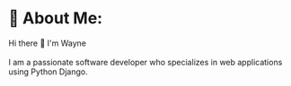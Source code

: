 # 💫 About Me:
Hi there 👋 I'm Wayne<br><br>I am a passionate software developer who specializes in web applications using Python Django.

<!-- <br><br>👯 Open  to collaborating on projects<br>🌱 The only way to grow is to keep on learning<br>⚡ Backend Developer<br> -->

<!-- ## 🌐 Socials: -->
<!-- [![LinkedIn](https://img.shields.io/badge/LinkedIn-%230077B5.svg?logo=linkedin&logoColor=white)](https://www.linkedin.com/in/wayne-musungu-175152031825/) 
 -->
<!-- ![](https://komarev.com/ghpvc/?username=WayneMusungu)
 -->
<!-- # 💻 Tech Stack:
![Python](https://img.shields.io/badge/python-3670A0?style=flat&logo=python&logoColor=ffdd54) ![Django](https://img.shields.io/badge/django-%23092E20.svg?style=flat&logo=django&logoColor=white) ![DjangoREST](https://img.shields.io/badge/DJANGO-REST-ff1709?style=flat&logo=django&logoColor=white&color=ff1709&labelColor=gray) ![JavaScript](https://img.shields.io/badge/javascript-%23323330.svg?style=flat&logo=javascript&logoColor=%23F7DF1E) ![CSS3](https://img.shields.io/badge/css3-%231572B6.svg?style=flat&logo=css3&logoColor=white) ![HTML5](https://img.shields.io/badge/html5-%23E34F26.svg?style=flat&logo=html5&logoColor=white) ![Heroku](https://img.shields.io/badge/heroku-%23430098.svg?style=flat&logo=heroku&logoColor=white) ![Bootstrap](https://img.shields.io/badge/bootstrap-%23563D7C.svg?style=flat&logo=bootstrap&logoColor=white) ![Flask](https://img.shields.io/badge/flask-%23000.svg?style=flat&logo=flask&logoColor=white) ![jQuery](https://img.shields.io/badge/jquery-%230769AD.svg?style=flat&logo=jquery&logoColor=white) ![MySQL](https://img.shields.io/badge/mysql-%2300f.svg?style=flat&logo=mysql&logoColor=white) ![Postgres](https://img.shields.io/badge/postgres-%23316192.svg?style=flat&logo=postgresql&logoColor=white) ![Postman](https://img.shields.io/badge/Postman-FF6C37?style=flat&logo=postman&logoColor=white) -->

<!-- # 📊 GitHub Stats: -->
<!-- ![](https://github-readme-stats.vercel.app/api?username=WayneMusungu&theme=radical&hide_border=false&include_all_commits=false&count_private=false)
![](https://github-readme-stats.vercel.app/api/top-langs/?username=WayneMusungu&theme=radical&hide_border=false&include_all_commits=false&count_private=false&layout=compact)
![](https://github-readme-streak-stats.herokuapp.com/?user=WayneMusungu&theme=radical&hide_border=false) -->

<!-- ## 🏆 GitHub Trophies -->
<!-- ![](https://github-profile-trophy.vercel.app/?username=WayneMusungu&theme=radical&no-frame=false&no-bg=false&margin-w=4) -->
<!-- 
### ✍️ Random Dev Quote
![](https://quotes-github-readme.vercel.app/api?type=horizontal&theme=radical)

--- -->
<!-- [![](https://visitcount.itsvg.in/api?id=WayneMusungu&icon=7&color=6)](https://visitcount.itsvg.in)
 -->
